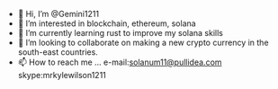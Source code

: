 - 👋 Hi, I’m @Gemini1211
- 👀 I’m interested in blockchain, ethereum, solana
- 🌱 I’m currently learning rust to improve my solana skills
- 💞️ I’m looking to collaborate on making a new crypto currency in the south-east countries.
- 📫 How to reach me ...
e-mail:solanum11@pullidea.com
       skype:mrkylewilson1211
<!---
Gemini1211/Gemini1211 is a ✨ special ✨ repository because its `README.md` (this file) appears on your GitHub profile.
You can click the Preview link to take a look at your changes.
--->
